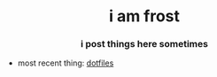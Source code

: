 <h1 align="center">i am frost</h1>
<h3 align="center">i post things here sometimes</h3>

- most recent thing: [dotfiles](https://github.com/frostxyz-bit/dotfiles)

